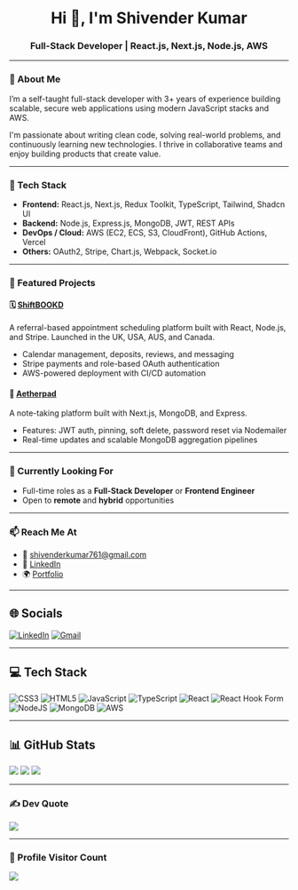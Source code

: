 <h1 align="center">Hi 👋, I'm Shivender Kumar</h1>
<h3 align="center">Full-Stack Developer | React.js, Next.js, Node.js, AWS</h3>

---

### 💫 About Me

I’m a self-taught full-stack developer with 3+ years of experience building scalable, secure web applications using modern JavaScript stacks and AWS.

I'm passionate about writing clean code, solving real-world problems, and continuously learning new technologies. I thrive in collaborative teams and enjoy building products that create value.

---

### 🚀 Tech Stack

- **Frontend:** React.js, Next.js, Redux Toolkit, TypeScript, Tailwind, Shadcn UI
- **Backend:** Node.js, Express.js, MongoDB, JWT, REST APIs
- **DevOps / Cloud:** AWS (EC2, ECS, S3, CloudFront), GitHub Actions, Vercel
- **Others:** OAuth2, Stripe, Chart.js, Webpack, Socket.io

---

### 🧩 Featured Projects

#### 🗓️ [ShiftBOOKD](https://shiftbookd.com)

A referral-based appointment scheduling platform built with React, Node.js, and Stripe. Launched in the UK, USA, AUS, and Canada.

- Calendar management, deposits, reviews, and messaging
- Stripe payments and role-based OAuth authentication
- AWS-powered deployment with CI/CD automation

#### 📝 [Aetherpad](https://aetherpad.shivender.pro)

A note-taking platform built with Next.js, MongoDB, and Express.

- Features: JWT auth, pinning, soft delete, password reset via Nodemailer
- Real-time updates and scalable MongoDB aggregation pipelines

---

### 🔎 Currently Looking For

- Full-time roles as a **Full-Stack Developer** or **Frontend Engineer**
- Open to **remote** and **hybrid** opportunities

---

### 📫 Reach Me At

- 📧 [shivenderkumar761@gmail.com](mailto:shivenderkumar761@gmail.com)
- 💼 [LinkedIn](https://www.linkedin.com/in/shivender-kun/)
- 🌍 [Portfolio](https://www.shivender.pro/)

---

## 🌐 Socials

[![LinkedIn](https://img.shields.io/badge/LinkedIn-%230077B5.svg?logo=linkedin&logoColor=white)](https://linkedin.com/in/shivender-kun)
[![Gmail](https://img.shields.io/badge/Email-D14836?logo=gmail&logoColor=white)](mailto:shivenderkumar761@gmail.com)

---

## 💻 Tech Stack

![CSS3](https://img.shields.io/badge/css3-%231572B6.svg?style=for-the-badge&logo=css3&logoColor=white)
![HTML5](https://img.shields.io/badge/html5-%23E34F26.svg?style=for-the-badge&logo=html5&logoColor=white)
![JavaScript](https://img.shields.io/badge/javascript-%23323330.svg?style=for-the-badge&logo=javascript&logoColor=%23F7DF1E)
![TypeScript](https://img.shields.io/badge/typescript-%23007ACC.svg?style=for-the-badge&logo=typescript&logoColor=white)
![React](https://img.shields.io/badge/react-%2320232a.svg?style=for-the-badge&logo=react&logoColor=%2361DAFB)
![React Hook Form](https://img.shields.io/badge/React%20Hook%20Form-%23EC5990.svg?style=for-the-badge&logo=reacthookform&logoColor=white)
![NodeJS](https://img.shields.io/badge/node.js-6DA55F?style=for-the-badge&logo=node.js&logoColor=white)
![MongoDB](https://img.shields.io/badge/MongoDB-%234ea94b.svg?style=for-the-badge&logo=mongodb&logoColor=white)
![AWS](https://img.shields.io/badge/AWS-%23FF9900.svg?style=for-the-badge&logo=amazon-aws&logoColor=white)

---

## 📊 GitHub Stats

![](https://github-readme-stats.vercel.app/api?username=Shivender-Kun&theme=dark&hide_border=false&include_all_commits=false&count_private=false)
![](https://nirzak-streak-stats.vercel.app/?user=Shivender-Kun&theme=dark&hide_border=false)
![](https://github-readme-stats.vercel.app/api/top-langs/?username=Shivender-Kun&theme=dark&hide_border=false&layout=compact)

---

### ✍️ Dev Quote

![](https://quotes-github-readme.vercel.app/api?type=horizontal&theme=radical)

---

### 🧮 Profile Visitor Count

[![](https://visitcount.itsvg.in/api?id=Shivender-Kun&icon=0&color=4)](https://visitcount.itsvg.in)
